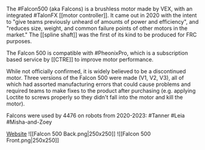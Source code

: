 The #Falcon500 (aka Falcons) is a brushless motor made by VEX, with an integrated #TalonFX [[motor controller]]. It came out in 2020 with the intent to "give teams previously unheard of amounts of power and efficiency", and "reduces size, weight, and common failure points of other motors in the market." The [[spline shaft]] was the first of its kind to be produced for FRC purposes.

The Falcon 500 is compatible with #PheonixPro, which is a subscription based service by [[CTRE]] to improve motor performance.

While not officially confirmed, it is widely believed to be a discontinued motor. Three versions of the Falcon 500 were made (V1, V2, V3), all of which had assorted manufacturing errors that could cause problems and required teams to make fixes to the product after purchasing (e.g. applying Loctite to screws properly so they didn't fall into the motor and kill the motor). 

Falcons were used by 4476 on robots from 2020-2023: #Tanner #Leia #Misha-and-Zoey 

[Website](https://www.vexrobotics.com/217-6515.html)
![[Falcon 500 Back.png|250x250]]
![[Falcon 500 Front.png|250x250]]
